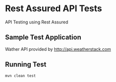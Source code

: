 # Rest Assured API Tests
API Testing using Rest Assured

## Sample Test Application
Wather API provided by http://api.weatherstack.com

## Running Test
```
mvn clean test
```
